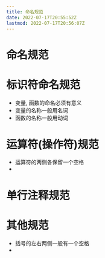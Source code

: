 ```yaml
---
title: 命名规范
date: 2022-07-17T20:55:52Z
lastmod: 2022-07-17T20:56:07Z
---
```


# 命名规范

# 标识符命名规范

* 变量, 函数的命名必须有意义
* 变量的名称一般用名词
* 函数的名称一般用动词

# 运算符(操作符)规范

* 运算符的两侧各保留一个空格
* ‍

# 单行注释规范

# 其他规范

* 括号的左右两侧一般有一个空格
* ‍
